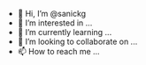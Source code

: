 - 👋 Hi, I’m @sanickg
- 👀 I’m interested in ...
- 🌱 I’m currently learning ...
- 💞️ I’m looking to collaborate on ...
- 📫 How to reach me ...

<!---
sanickg/sanickg is a ✨ special ✨ repository because its `README.md` (this file) appears on your GitHub profile.
You can click the Preview link to take a look at your changes.
--->
